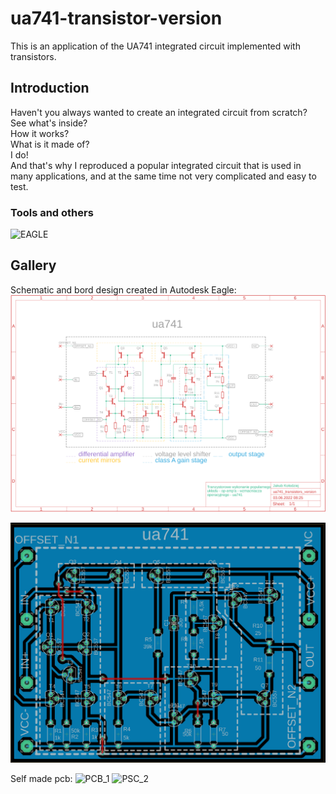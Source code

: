 # ua741-transistor-version
This is an application of the UA741 integrated circuit implemented with transistors.

## Introduction
Haven't you always wanted to create an integrated circuit from scratch?<br /> 
See what's inside? <br /> 
How it works? <br /> 
What is it made of?<br /> 
I do! <br /> 
And that's why I reproduced a popular integrated circuit that is used in many applications, and at the same time not very complicated and easy to test.<br /> 

### Tools and others
![EAGLE](https://img.shields.io/badge/EAGLE-AUTODESK%20EAGLE-orange?logo=autodesk)

## Gallery

Schematic and bord design created in Autodesk Eagle:
![SCH](https://github.com/iikolodziej/ua741-transistor-version/blob/main/.sch.png)
<br /> 

![BRD](https://github.com/iikolodziej/ua741-transistor-version/blob/main/.brd.png)

Self made pcb:
![PCB_1](https://github.com/iikolodziej/ua741-transistor-version/assets/118530880/3b3fd082-b957-48c4-9804-dcf192e7cea0)
![PSC_2](https://github.com/iikolodziej/ua741-transistor-version/assets/118530880/039ca97d-f2dc-43a0-b07d-60acb60b59a9)

